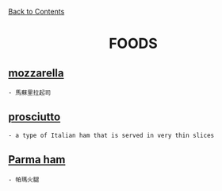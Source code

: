 ﻿[Back to Contents](../../README.md)

# <p style="text-align: center;">FOODS</p>

## [mozzarella](https://www.oxfordlearnersdictionaries.com/definition/english/mozzarella)
    - 馬蘇里拉起司

## [prosciutto](https://www.oxfordlearnersdictionaries.com/definition/english/prosciutto)
    - a type of Italian ham that is served in very thin slices

## [Parma ham](https://www.allrecipes.com/article/what-is-parma-ham/)
    - 帕瑪火腿
